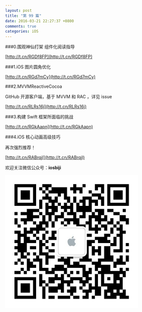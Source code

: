 ```yaml
---
layout: post
title: "第 99 篇"
date: 2016-03-21 22:27:37 +0800
comments: true
categories: iOS
---
```

###0.围观神仙打架 组件化阅读指导

[http://t.cn/RGDf8FP](http://t.cn/RGDf8FP)  

###1.iOS 图片圆角优化

[http://t.cn/RGd7mCy](http://t.cn/RGd7mCy)  

###2.MVVMReactiveCocoa

GitHub 开源客户端，基于 MVVM 和 RAC ，详见 issue

[http://t.cn/RLRs16j](http://t.cn/RLRs16j)  

###3.构建 Swift 框架所面临的挑战

[http://t.cn/RGkAapn](http://t.cn/RGkAapn)  

###4.iOS 核心动画高级技巧

再次强烈推荐！

[http://t.cn/RABrqjl](http://t.cn/RABrqjl)  


欢迎关注微信公众号：**iosbiji**

![iOS开发笔记](/images/weixin.jpg)